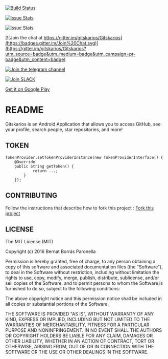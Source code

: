 [![Build Status](https://travis-ci.org/gitskarios/Gitskarios.svg?branch=develop)](https://travis-ci.org/gitskarios/Gitskarios)

[![Issue Stats](http://issuestats.com/github/gitskarios/gitskarios/badge/pr?style=flat)](http://issuestats.com/github/gitskarios/gitskarios)

[![Issue Stats](http://issuestats.com/github/gitskarios/gitskarios/badge/issue?style=flat)](http://issuestats.com/github/gitskarios/gitskarios)

[![Join the chat at https://gitter.im/gitskarios/Gitskarios](https://badges.gitter.im/Join%20Chat.svg)](https://gitter.im/gitskarios/Gitskarios?utm_source=badge&utm_medium=badge&utm_campaign=pr-badge&utm_content=badge)

[![Join the telegram channel](https://img.shields.io/badge/TELEGRAM%20CHANNEL-Gitskarios-blue.svg)](https://telegram.me/gitskarios)

[![Join SLACK](https://img.shields.io/badge/JOIN-SLACK-orange.svg)](https://gh-apps.slack.com/)

[Get it on Google Play](https://play.google.com/store/apps/details?id=com.alorma.github&utm_source=github&utm_medium=github&utm_campaign=github)

# README #

Gitskarios is an Android Application that allows you to access GitHub, see your profile, search people, star repositories, and more!

## TOKEN

```
TokenProvider.setTokenProviderInstance(new TokenProviderInterface() {
    @Override
    public String getToken() {
            return ...;
        }
    });
```

## CONTRIBUTING ##

Follow the instructions that describe how to fork this project : [Fork this project](FORK.md)

## LICENSE ##

The MIT License (MIT)

Copyright (c) 2016 Bernat Borrás Paronella

Permission is hereby granted, free of charge, to any person obtaining a copy
of this software and associated documentation files (the "Software"), to deal
in the Software without restriction, including without limitation the rights
to use, copy, modify, merge, publish, distribute, sublicense, and/or sell
copies of the Software, and to permit persons to whom the Software is
furnished to do so, subject to the following conditions:

The above copyright notice and this permission notice shall be included in all
copies or substantial portions of the Software.

THE SOFTWARE IS PROVIDED "AS IS", WITHOUT WARRANTY OF ANY KIND, EXPRESS OR
IMPLIED, INCLUDING BUT NOT LIMITED TO THE WARRANTIES OF MERCHANTABILITY,
FITNESS FOR A PARTICULAR PURPOSE AND NONINFRINGEMENT. IN NO EVENT SHALL THE
AUTHORS OR COPYRIGHT HOLDERS BE LIABLE FOR ANY CLAIM, DAMAGES OR OTHER
LIABILITY, WHETHER IN AN ACTION OF CONTRACT, TORT OR OTHERWISE, ARISING FROM,
OUT OF OR IN CONNECTION WITH THE SOFTWARE OR THE USE OR OTHER DEALINGS IN THE
SOFTWARE.
